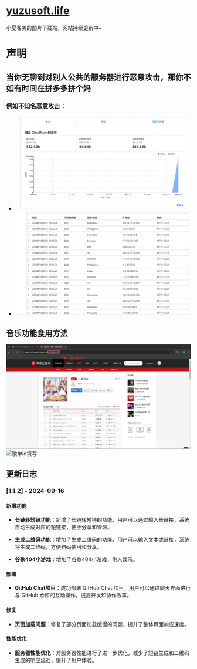 # [yuzusoft.life](https://yuzusoft.life)
小夏春美的图片下载站，网站持续更新中~

# 声明

## 当你无聊到对别人公共的服务器进行恶意攻击，那你不如有时间在拼多多拼个妈

### 例如不知名恶意攻击：
                                                                           
- ![日志](https://github.com/yoshino-xiao7/tp/blob/main/img/ddos-cf2.png?raw=true)
- ![事件](https://github.com/yoshino-xiao7/tp/blob/main/img/ddos-cf3.png?raw=true)

## 音乐功能食用方法
![歌单id获取](https://github.com/yoshino-xiao7/tp/blob/main/img/wyyid.png?raw=true)
![歌单id填写](https://github.com/yoshino-xiao7/tp/blob/main/img/ydy.png?raw=true)

## 更新日志

### [1.1.2] - 2024-09-16

#### 新增功能
- **长链转短链功能**：新增了长链转短链的功能，用户可以通过输入长链接，系统自动生成对应的短链接，便于分享和管理。
  
- **生成二维码功能**：增加了生成二维码的功能，用户可以输入文本或链接，系统将生成二维码，方便扫码使用和分享。

- **谷歌404小游戏**：增加了谷歌404小游戏，供人娱乐。

#### 部署
- **GitHub Chat项目**：成功部署 GitHub Chat 项目，用户可以通过聊天界面进行与 GitHub 仓库的互动操作，提高开发和协作效率。

#### 修复
- **页面加载问题**：修复了部分页面加载缓慢的问题，提升了整体页面响应速度。

#### 性能优化
- **服务器性能优化**：对服务器性能进行了进一步优化，减少了短链生成和二维码生成的响应延迟，提升了用户体验。
